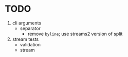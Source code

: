TODO
====

1. cli arguments
	-	separator
		- 	remove `byline`; use streams2 version of split
2. stream tests
	-	validation
	-	stream
